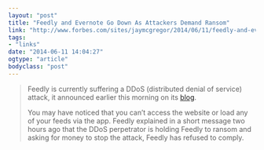```yaml
---
layout: "post"
title: "Feedly and Evernote Go Down As Attackers Demand Ransom"
link: "http://www.forbes.com/sites/jaymcgregor/2014/06/11/feedly-and-evernote-go-down-as-attackers-demand-ransom/"
tags: 
- "links"
date: "2014-06-11 14:04:27"
ogtype: "article"
bodyclass: "post"
---
```


> Feedly is currently suffering a DDoS (distributed denial of service) attack, it announced earlier this morning on its [blog](http://blog.feedly.com/2014/06/11/denial-of-service-attack/).
> 
> You may have noticed that you can’t access the website or load any of your feeds via the app. Feedly explained in a short message two hours ago that the DDoS perpetrator is holding Feedly to ransom and asking for money to stop the attack, Feedly has refused to comply.